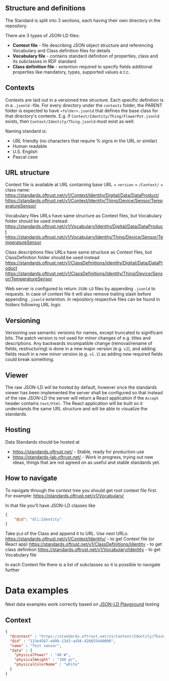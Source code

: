 ## Structure and definitions 
  
The Standard is split into 3 sections, each having their own directory in the repository.

There are 3 types of JSON-LD files:
- **Context file** - file describing JSON object structure and referencing Vocabulary and Class definition files for details
- **Vocabulary file** - contains standard definition of properties, class and its subclasses in RDF standard
- **Class definition file** - extention required to specify fields additional properties like mandatory, types, supported values e.t.c. 

## Contexts

Contexts are laid out in a versioned tree structure. Each specific definition is in a `.jsonld` -file. For every directory under the `contexts` folder, the PARENT folder is expected to have `<folder>.jsonld` that defines the base class for that directory's contents. E.g. if `Context/Identity/Thing/FlowerPot.jsonld` exists, then `Context/Identity/Thing.jsonld` must exist as well.

Naming standard is:

 - URL friendly (no characters that require % signs in the URL or similar)
 - Human readable
 - U.S. English
 - Pascal case

## URL structure

Context file is available at URL containing base URL + `version` + `/Context/` + class name:
https://standards.oftrust.net/v1/Context/Identity/Digital/Data/DataProduct/
https://standards.oftrust.net/v1/Context/Identity/Thing/Device/Sensor/TemperatureSensor/

Vocabulary files URLs have same structure as Context files, but Vocabulary folder should be used instead:
https://standards.oftrust.net/v1/Vocabulary/Identity/Digital/Data/DataProduct
https://standards.oftrust.net/v1/Vocabulary/Identity/Thing/Device/Sensor/TemperatureSensor

Class descriptions files URLs have same structure as Context files, but ClassDefinition folder should be used instead
https://standards.oftrust.net/v1/ClassDefinitions/Identity/Digital/Data/DataProduct
https://standards.oftrust.net/v1/ClassDefinitions/Identity/Thing/Device/Sensor/TemperatureSensor

Web server is configured to return `JSON-LD` files by appending `.jsonld` to requests. In case of context file it will also remove trailing slash before appending `.jsonld` extention. In repository respective files can be found in folders following URL logic

## Versioning

Versioning use semantic versions for names, except truncated to significant bits. The patch version is not used for minor changes of e.g. titles and descriptions. Any backwards incompatible change (removal/rename of fields, restructuring) is done in a new major version (e.g. `v2`), and adding fields result in a new minor version (e.g. `v1.1`) as adding new required fields could break something. 

## Viewer

The raw JSON-LD will be hosted by default, however once the standards viewer has been implemented the server shall be configured so that instead of the raw JSON-LD the server will return a React application if the `Accept` header contains `text/html`. The React application will be built so it understands the same URL structure and will be able to visualize the standards.

## Hosting

Data Standards should be hosted at
- https://standards.oftrust.net/ - Stable, ready for production use
- https://standards-lab.oftrust.net/ - Work in progress, trying out new ideas, things that are not agreed on as useful and stable standards yet.

## How to navigate

To navigate through the context tree you should get root context file first. For example:
https://standards.oftrust.net/v1/Vocabulary/

In that file you'll have JSON-LD classes like
```json
{
    "@id": "dli:Identity"
}
```

Take `@id` of the Class and append it to URL. Use next URLs:
https://standards.oftrust.net/v1/Context/Identity/ - to get Context file (or React app)
https://standards.oftrust.net/v1/ClassDefinitions/Identity - to get class definition
https://standards.oftrust.net/v1/Vocabulary/Identity - to get Vocabulary file

In each Context file there is a list of subclasses so it is possible to navigate further

# Data examples

Next data examples work correctly based on [JSON-LD Playground](https://json-ld.org/playground/) testing

## Context

```json
{
  "@context" : "https://standards.oftrust.net/v1/Context/Identity/Thing/Device/Sensor/TemperatureSensor/",
  "@id" : "123e4567-e89b-12d3-a456-426655440000",
  "name" : "Test sensor",
  "data" : {
    "physicalPower" : "40 W",
    "physicalWeight" : "100 gr",
    "physicalColorName" : "white"
  }
}
```

